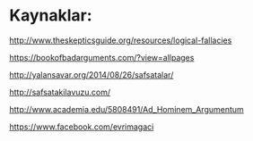 Kaynaklar: 
===

http://www.theskepticsguide.org/resources/logical-fallacies

https://bookofbadarguments.com/?view=allpages

http://yalansavar.org/2014/08/26/safsatalar/

http://safsatakilavuzu.com/

http://www.academia.edu/5808491/Ad_Hominem_Argumentum

https://www.facebook.com/evrimagaci
